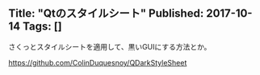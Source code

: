 Title: "Qtのスタイルシート"
Published: 2017-10-14
Tags: []
---

さくっとスタイルシートを適用して、黒いGUIにする方法とか。


https://github.com/ColinDuquesnoy/QDarkStyleSheet

